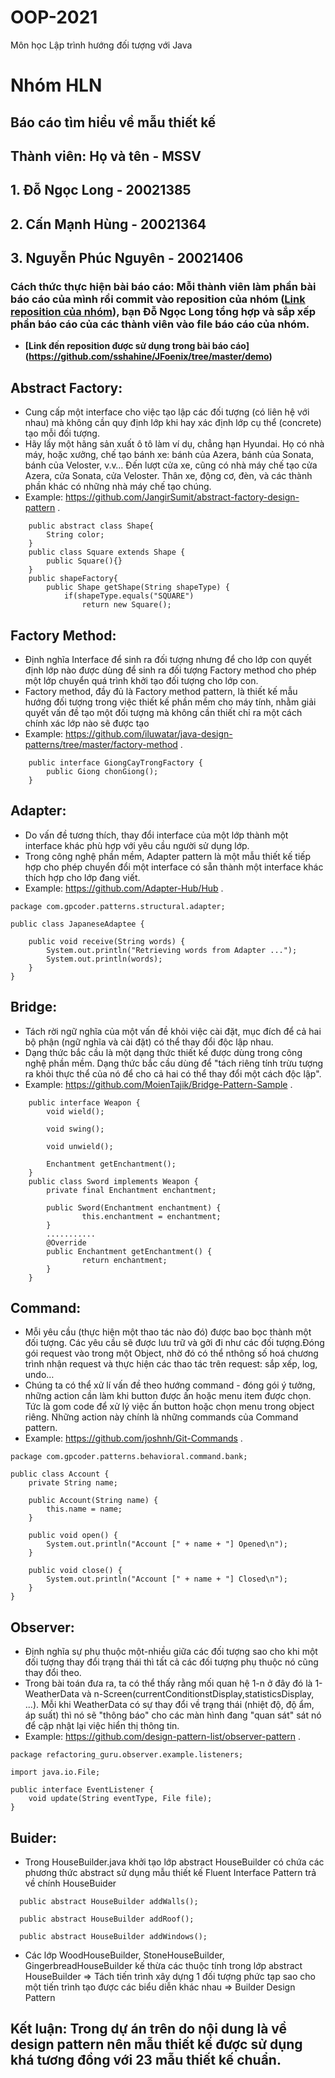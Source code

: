 # OOP-2021
Môn học Lập trình hướng đối tượng với Java
# Nhóm HLN
 ## Báo cáo tìm hiểu về mẫu thiết kế
 ## Thành viên: Họ và tên - MSSV
 ## 1. Đỗ Ngọc Long - 20021385
 ## 2. Cấn Mạnh Hùng - 20021364
 ## 3. Nguyễn Phúc Nguyên - 20021406

### **Cách thức thực hiện bài báo cáo**: Mỗi thành viên làm phần bài báo cáo của mình rồi commit vào reposition của nhóm ([Link reposition của nhóm](https://github.com/dongoclong/nhomHLN)), bạn Đỗ Ngọc Long tổng hợp và sắp xếp phần báo cáo của các thành viên vào file báo cáo của nhóm.
 
 - **[Link đến reposition được sử dụng trong bài báo cáo] (https://github.com/sshahine/JFoenix/tree/master/demo)**
## Abstract Factory:
-	Cung cấp một interface cho việc tạo lập các đối tượng (có liên hệ với nhau) mà không cần quy định lớp khi hay xác định lớp cụ thể (concrete) tạo mỗi đối tượng.
-	Hãy lấy một hãng sản xuất ô tô làm ví dụ, chẳng hạn Hyundai. Họ có nhà máy, hoặc xưởng, chế tạo bánh xe: bánh của Azera, bánh của Sonata, bánh của Veloster, v.v… Đến lượt cửa xe, cũng có nhà máy chế tạo cửa Azera, cửa Sonata, cửa Veloster. Thân xe, động cơ, đèn, và các thành phần khác có những nhà máy chế tạo chúng.
-	Example: https://github.com/JangirSumit/abstract-factory-design-pattern .
```
	public abstract class Shape{
		String color;
	}
	public class Square extends Shape {
		public Square(){}
	}
	public shapeFactory{
		public Shape getShape(String shapeType) {
			if(shapeType.equals("SQUARE")
				return new Square();
```
## Factory Method:
-	Định nghĩa Interface để sinh ra đối tượng nhưng để cho lớp con quyết định lớp nào được dùng để sinh ra đối tượng Factory method cho phép một lớp chuyển quá trình khởi tạo đối tượng cho lớp con.
-	Factory method, đầy đủ là Factory method pattern, là thiết kế mẫu hướng đối tượng trong việc thiết kế phần mềm cho máy tính, nhằm giải quyết vấn đề tạo một đối tượng mà không cần thiết chỉ ra một cách chính xác lớp nào sẽ được tạo
-	Example: https://github.com/iluwatar/java-design-patterns/tree/master/factory-method .
```
	public interface GiongCayTrongFactory {
		public Giong chonGiong();
	}
```
## Adapter:
-	Do vấn đề tương thích, thay đổi interface của một lớp thành một interface khác phù hợp với yêu cầu người sử dụng lớp.
-	Trong công nghệ phần mềm, Adapter pattern là một mẫu thiết kế tiếp hợp cho phép chuyển đổi một interface có sẵn thành một interface khác thích hợp cho lớp đang viết.
- Example: https://github.com/Adapter-Hub/Hub .
```
package com.gpcoder.patterns.structural.adapter;
 
public class JapaneseAdaptee {
 
    public void receive(String words) {
        System.out.println("Retrieving words from Adapter ...");
        System.out.println(words);
    }
}
```


## Bridge:
-	Tách rời ngữ nghĩa của một vấn đề khỏi việc cài đặt, mục đích để cả hai bộ phận (ngữ nghĩa và cài đặt) có thể thay đổi độc lập nhau.
-	Dạng thức bắc cầu là một dạng thức thiết kế được dùng trong công nghệ phần mềm. Dạng thức bắc cầu dùng để "tách riêng tính trừu tượng ra khỏi thực thể của nó để cho cả hai có thể thay đổi một cách độc lập".
-	Example: https://github.com/MoienTajik/Bridge-Pattern-Sample .
```
	public interface Weapon {
  		void wield();

  		void swing();

  		void unwield();

  		Enchantment getEnchantment();
	}
	public class Sword implements Weapon {
  		private final Enchantment enchantment;
  			
		public Sword(Enchantment enchantment) {
    			this.enchantment = enchantment;
  		}
		...........
		@Override
  		public Enchantment getEnchantment() {
    			return enchantment;
  		}
	}
```

## Command: 
-	Mỗi yêu cầu (thực hiện một thao tác nào đó) được bao bọc thành một đối tượng. Các yêu cầu sẽ được lưu trữ và gởi đi như các đối tượng.Đóng gói request vào trong một Object, nhờ đó có thể nthông số hoá chương trình nhận request và thực hiện các thao tác trên request: sắp xếp, log, undo…
-	Chúng ta có thể xử lí vấn đề theo hướng command - đóng gói ý tưởng, những action cần làm khi button được ấn hoặc menu item được chọn. Tức là gom code để xử lý việc ấn button hoặc chọn menu trong object riêng. Những action này chính là những commands của Command pattern.
- Example:	https://github.com/joshnh/Git-Commands .
```
package com.gpcoder.patterns.behavioral.command.bank;
 
public class Account {
    private String name;
 
    public Account(String name) {
        this.name = name;
    }
 
    public void open() {
        System.out.println("Account [" + name + "] Opened\n");
    }
 
    public void close() {
        System.out.println("Account [" + name + "] Closed\n");
    }
}
```

## Observer: 
-	Định nghĩa sự phụ thuộc một-nhiều giữa các đối tượng sao cho khi một đối tượng thay đổi trạng thái thì tất cả các đối tượng phụ thuộc nó cũng thay đổi theo.
-	Trong bài toán đưa ra, ta có thể thấy rằng mối quan hệ 1-n ở đây đó là 1-WeatherData và n-Screen(currentConditionstDisplay,statisticsDisplay, ...). Mỗi khi WeatherData có sự thay đổi về trạng thái (nhiệt độ, độ ẩm, áp suất) thì nó sẽ "thông báo" cho các màn hình đang "quan sát" sát nó để cập nhật lại việc hiển thị thông tin.
-	Example: https://github.com/design-pattern-list/observer-pattern .
```
package refactoring_guru.observer.example.listeners;

import java.io.File;

public interface EventListener {
	void update(String eventType, File file);
}
```

## Buider:
+ Trong HouseBuilder.java khởi tạo lớp abstract HouseBuilder có chứa các phương thức abstract sử dụng mẫu thiết kế Fluent Interface Pattern trả về chính HouseBuider
```
  public abstract HouseBuilder addWalls();
  
  public abstract HouseBuilder addRoof();
  
  public abstract HouseBuilder addWindows();
 ``` 
+ Các lớp WoodHouseBuilder, StoneHouseBuilder, GingerbreadHouseBuilder kế thừa các thuộc tính trong lớp abstract HouseBuilder
=> Tách tiến trình xây dựng 1 đối tượng phức tạp sao cho một tiến trình tạo được các biểu diễn khác nhau => Builder Design Pattern


## Kết luận: Trong dự án trên do nội dung là về design pattern nên mẫu thiết kế được sử dụng khá tương đồng với 23 mẫu thiết kế chuẩn.
